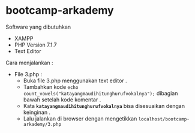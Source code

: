 # bootcamp-arkademy
Software yang dibutuhkan
- XAMPP 
- PHP Version 7.1.7
- Text Editor 

Cara menjalankan :
- File 3.php :
    - Buka file 3.php menggunakan text editor .
    - Tambahkan kode `echo count_vowels("katayangmaudihitunghurufvokalnya");` dibagian bawah setelah kode komentar .
    - Kata  **`katayangmaudihitunghurufvokalnya`** bisa disesuaikan dengan keinginan . 
    - Lalu jalankan di browser dengan mengetikkan `localhost/bootcamp-arkademy/3.php`

